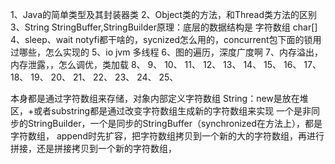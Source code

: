 1、Java的简单类型及其封装器类
2、Object类的方法，和Thread类方法的区别
3、String StringBuffer,StringBuilder原理：底层的数据结构是 字符数组 char[]
4、sleep、wait  notyfi都干啥的，sycnized怎么用的，concurrent包下面的锁用过哪些，怎么实现的
5、io  jvm  多线程
6、图的遍历，深度广度啊
7、内存溢出，内存泄露，，怎么调优，类加载
8、
9、
10、
11、
12、
13、
14、
15、
16、
17、
18、
19、
20、
21、
22、
23、
24、
25、





本身都是通过字符数组来存储，对象内部定义字符数组
String：new是放在堆区，+或者substring都是通过改变字符数组生成新的字符数组来实现
一个是非同步的StringBuilder，一个是同步的StringBuffer（synchronized在方法上），都是字符数组，
append时先扩容，把字符数组拷贝到一个新的大的字符数组，再进行拼接，还是拼接拷贝到一个新的字符数组，











